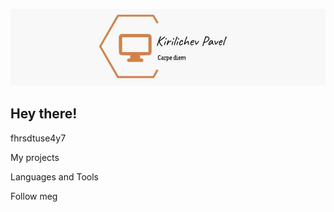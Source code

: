 [![Header](https://github.com/pavelkirilichev/pavelkirilichev/blob/main/assets/header.png)](https://t.me/pavelpath)
## Hey there! 
fhrsdtuse4y7

My projects

Languages and Tools

Follow meg
